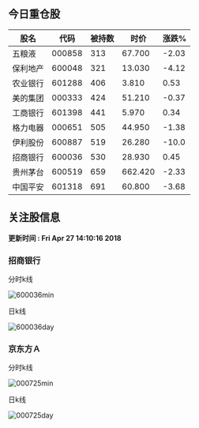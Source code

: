 
## 今日重仓股 

|股名|代码|被持数|时价|涨跌%|
|---|---|---|---|---|
|五粮液|000858|313|67.700|-2.03|
|保利地产|600048|321|13.030|-4.12|
|农业银行|601288|406|3.810|0.53|
|美的集团|000333|424|51.210|-0.37|
|工商银行|601398|441|5.970|0.34|
|格力电器|000651|505|44.950|-1.38|
|伊利股份|600887|519|26.280|-10.0|
|招商银行|600036|530|28.930|0.45|
|贵州茅台|600519|659|662.420|-2.33|
|中国平安|601318|691|60.800|-3.68|

## 关注股信息
**更新时间 : Fri Apr 27 14:10:16 2018**
### 招商银行 
分时k线

![600036min](http://image.sinajs.cn/newchart/min/n/sh600036.gif)

日k线

![600036day](http://image.sinajs.cn/newchart/daily/n/sh600036.gif)

### 京东方Ａ 
分时k线

![000725min](http://image.sinajs.cn/newchart/min/n/sz000725.gif)

日k线

![000725day](http://image.sinajs.cn/newchart/daily/n/sz000725.gif)
